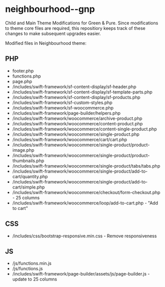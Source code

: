 # neighbourhood--gnp
Child and Main Theme Modifications for Green &amp; Pure. Since modifications to theme core files are required, this repositiory keeps track of these changes to make subsequent upgrades easier.

Modified files in Neighbourhood theme:

PHP
---

- footer.php
- functions.php
- page.php
- /includes/swift-framework/sf-content-display/sf-header.php
- /includes/swift-framework/sf-content-display/sf-template-parts.php
- /includes/swift-framework/sf-content-display/sf-products.php
- /includes/swift-framework/sf-custom-styles.php
- /includes/swift-framework/sf-woocommerce.php
- /includes/swift-framework/page-builder/helpers.php
- /includes/swift-framework/woocommerce/archive-product.php
- /includes/swift-framework/woocommerce/content-product.php
- /includes/swift-framework/woocommerce/content-single-product.php
- /includes/swift-framework/woocommerce/single-product.php
- /includes/swift-framework/woocommerce/cart/cart.php
- /includes/swift-framework/woocommerce/single-product/product-image.php
- /includes/swift-framework/woocommerce/single-product/product-thumbnails.php
- /includes/swift-framework/woocommerce/single-product/tabs/tabs.php
- /includes/swift-framework/woocommerce/single-product/add-to-cart/quantity.php
- /includes/swift-framework/woocommerce/single-product/add-to-cart/simple.php
- /includes/swift-framework/woocommerce/checkout/form-checkout.php - 25 columns
- /includes/swift-framework/woocommerce/loop/add-to-cart.php - "Add to cart"

CSS
---
- /includes/css/bootstrap-responsive.min.css - Remove responsiveness

JS
--
- /js/functions.min.js
- /js/functions.js
- /includes/swift-framework/page-builder/assets/js/page-builder.js - update to 25 columns
